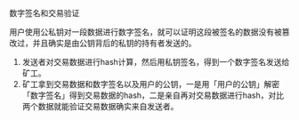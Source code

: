 数字签名和交易验证

用户使用公私钥对一段数据进行数字签名，就可以证明这段被签名的数据没有被篡改过，并且确实是由公钥背后的私钥的持有者发送的。

1. 发送者对交易数据进行hash计算，然后用私钥签名，得到一个数字签名发送给矿工。
2. 矿工拿到交易数据和数字签名以及用户的公钥，一是用「用户的公钥」解密「数字签名」得到交易数据的hash，二是亲自再对交易数据进行hash，对比两个数据就能验证交易数据确实来自发送者。
